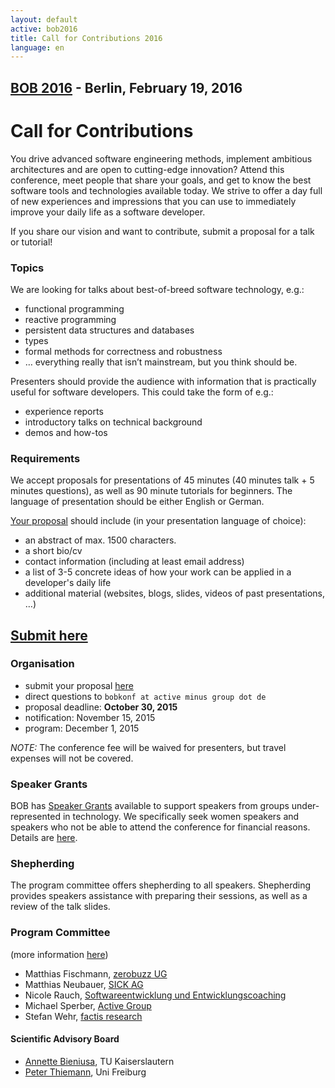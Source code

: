 ```yaml
---
layout: default
active: bob2016
title: Call for Contributions 2016
language: en
---
```


## [BOB 2016](/2016/) - Berlin, February 19, 2016

# Call for Contributions

You drive advanced software engineering methods, implement ambitious
architectures and are open to cutting-edge innovation? Attend this
conference, meet people that share your goals, and get to know the
best software tools and technologies available today. We strive to
offer a day full of new experiences and impressions that you can
use to immediately improve your daily life as a software developer.

If you share our vision and want to contribute, submit a proposal for a talk or tutorial!

### Topics

We are looking for talks about best-of-breed software technology,
e.g.:

* functional programming
* reactive programming
* persistent data structures and databases
* types
* formal methods for correctness and robustness
* …  everything really that isn’t mainstream, but you think should be.

Presenters should provide the audience with information that is practically useful for software developers.  This could take the form of e.g.:

* experience reports
* introductory talks on technical background
* demos and how-tos

### Requirements

We accept proposals for presentations of 45 minutes (40 minutes talk +
5 minutes questions), as well as 90 minute tutorials for beginners.
The language of presentation should be either English or German. 

[Your proposal](https://docs.google.com/forms/d/1IrCa3ilxMrO2h1G1WC4ywoxdz8wohxaPW3dfiB0cq-8/viewform?usp=send_form)
should include (in your presentation language of choice):

* an abstract of max. 1500 characters.
* a short bio/cv
* contact information (including at least email address)
* a list of 3-5 concrete ideas of how your work can be applied in a developer's daily life
* additional material (websites, blogs, slides, videos of past
  presentations, …)

## [Submit here](https://docs.google.com/forms/d/1IrCa3ilxMrO2h1G1WC4ywoxdz8wohxaPW3dfiB0cq-8/viewform?usp=send_form)

### Organisation

* submit your proposal [here](https://docs.google.com/forms/d/1IrCa3ilxMrO2h1G1WC4ywoxdz8wohxaPW3dfiB0cq-8/viewform?usp=send_form)
* direct questions to `bobkonf at active minus group dot de`
* proposal deadline: **October 30, 2015**
* notification: November 15, 2015
* program: December 1, 2015

*NOTE:* The conference fee will be waived for presenters, but travel expenses will not be covered.

### Speaker Grants

BOB has [Speaker Grants](speaker-grants.html) available to support
speakers from groups under-represented in technology.  We specifically
seek women speakers and speakers who not be able to attend the
conference for financial reasons.  Details are
[here](speaker-grants.html).

### Shepherding

The program committee offers shepherding to all speakers.  Shepherding
provides speakers assistance with preparing their sessions, as well as
a review of the talk slides.

### Program Committee

(more information [here](/2016/programmkomitee.html))

* Matthias Fischmann, [zerobuzz UG](http://zerobuzz.net/)
* Matthias Neubauer, [SICK AG](http://www.sick.com/)
* Nicole Rauch, [Softwareentwicklung und Entwicklungscoaching](http://nicole-rauch.de/)
* Michael Sperber, [Active Group](http://www.active-group.de/)
* Stefan Wehr, [factis research](http://www.factisresearch.com/)

#### Scientific Advisory Board
    
* [Annette Bieniusa](http://www-user.rhrk.uni-kl.de/~bieniusa/), TU Kaiserslautern
* [Peter Thiemann](http://www2.informatik.uni-freiburg.de/~thiemann/), Uni Freiburg

